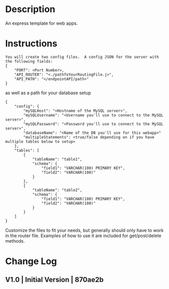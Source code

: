 # Description

An express template for web apps.  

# Instructions

```
You will create two config files.  A config JSON for the server with the following fields:
{
    "PORT": <Port Number>,
    "API_ROUTER": "<./pathToYourRoutingFile.j>",
    "API_PATH": "</endpointAPI/path>"
}
```

as well as a path for your database setup
```
{
    "config": {
        "mySQLHost": "<Hostname of the MySQL server>",
        "mySQLUsername": "<Username you'll use to connect to the MySQL server>",
        "mySQLPassword": "<Password you'll use to connect to the MySQL server>",
        "databaseName": "<Name of the DB you'll use for this webapp>"
        "multipleStatements": <true/false depending on if you have multiple tables below to setup>
    },
    "tables": [
        {
            "tableName": "table1",
            "schema": {
                "field1": "VARCHAR(100) PRIMARY KEY",
                "field2": "VARCHAR(100)"
            }
        },
        {
            "tableName": "table2",
            "schema": {
                "field1": "VARCHAR(100) PRIMARY KEY",
                "field2": "VARCHAR(100)"
            }
        }
    ]
}
```

Customize the files to fit your needs, but generally should only have to work in the router file. 
Examples of how to use it are included for get/post/delete methods. 

# Change Log

## V1.0 | Initial Version | 870ae2b
